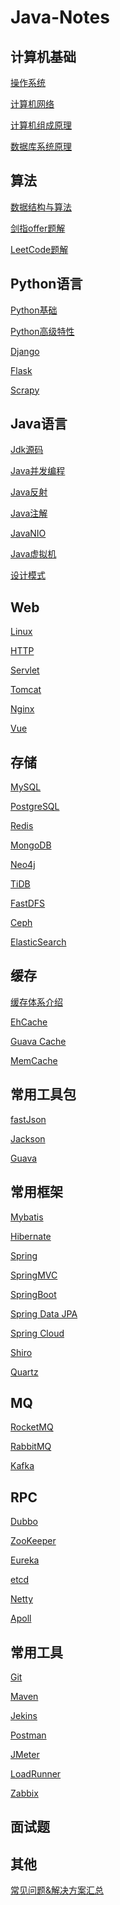 # Java-Notes

## 计算机基础

[操作系统]()

[计算机网络]()

[计算机组成原理]()

[数据库系统原理]()

## 算法

[数据结构与算法]()

[剑指offer题解]()

[LeetCode题解]()

## Python语言

[Python基础](https://github.com/Rocks526/Java-Notes/blob/master/docs/Python基础.md)

[Python高级特性]()

[Django]()

[Flask]()

[Scrapy]()

## Java语言

[Jdk源码](https://github.com/Rocks526/Jdk8-Notes)

[Java并发编程](https://github.com/Rocks526/Java-Notes/blob/master/docs/Java并发编程.md)

[Java反射](https://github.com/Rocks526/Java-Notes/blob/master/docs/Java反射.md)

[Java注解](https://github.com/Rocks526/Java-Notes/blob/master/docs/Java注解.md)

[JavaNIO](https://github.com/Rocks526/Java-Notes/blob/master/docs/JavaNIO.md)

[Java虚拟机](https://github.com/Rocks526/Java-Notes/blob/master/docs/Java虚拟机.md)

[设计模式](https://github.com/Rocks526/Java-Notes/blob/master/docs/Java设计模式.md)

## Web

[Linux](https://github.com/Rocks526/Java-Notes/blob/master/docs/Linux.md)

[HTTP]()

[Servlet]()

[Tomcat]()

[Nginx]()

[Vue]()

## 存储

[MySQL]()

[PostgreSQL](https://github.com/Rocks526/Java-Notes/blob/master/docs/PostgreSQL.md)

[Redis]()

[MongoDB]()

[Neo4j](https://github.com/Rocks526/Java-Notes/blob/master/docs/Neo4j.md)

[TiDB]()

[FastDFS](https://github.com/Rocks526/Java-Notes/blob/master/docs/FastDFS.md)

[Ceph]()

[ElasticSearch]()

## 缓存

[缓存体系介绍]()

[EhCache]()

[Guava Cache]()

[MemCache]()

## 常用工具包

[fastJson]()

[Jackson]()

[Guava]()

## 常用框架

[Mybatis]()

[Hibernate]()

[Spring]()

[SpringMVC]()

[SpringBoot]()

[Spring Data JPA]()

[Spring Cloud]()

[Shiro]()

[Quartz]()

## MQ

[RocketMQ]()

[RabbitMQ]()

[Kafka]()

## RPC

[Dubbo]()

[ZooKeeper]()

[Eureka]()

[etcd]()

[Netty]()

[Apoll]()

## 常用工具

[Git]()

[Maven]()

[Jekins]()

[Postman]()

[JMeter]()

[LoadRunner]()

[Zabbix]()

## 面试题


## 其他

[常见问题&解决方案汇总](https://github.com/Rocks526/Java-Notes/blob/master/docs/常见问题&解决方案汇总.md)

